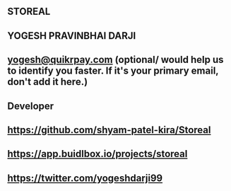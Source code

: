 ## STOREAL

## YOGESH PRAVINBHAI DARJI

## yogesh@quikrpay.com (optional/ would help us to identify you faster. If it's your primary email, don't add it here.)

## Developer

## https://github.com/shyam-patel-kira/Storeal

## https://app.buidlbox.io/projects/storeal

## https://twitter.com/yogeshdarji99
